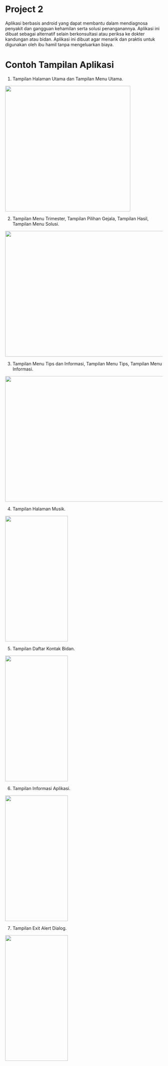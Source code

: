# Project 2
Aplikasi berbasis android yang dapat membantu dalam mendiagnosa penyakit dan gangguan kehamilan serta solusi penanganannya. Aplikasi ini dibuat sebagai alternatif selain berkonsultasi atau periksa ke dokter kandungan atau bidan. Aplikasi ini dibuat agar menarik dan praktis untuk digunakan oleh ibu hamil tanpa mengeluarkan biaya.

# Contoh Tampilan Aplikasi
1. Tampilan Halaman Utama dan Tampilan Menu Utama.

<img src="https://user-images.githubusercontent.com/68157923/102998052-f680b200-4558-11eb-879a-1b921beae799.PNG" width="400" height="400"/>

2. Tampilan Menu Trimester, Tampilan Pilihan Gejala, Tampilan Hasil, Tampilan Menu Solusi.

<img src="https://user-images.githubusercontent.com/68157923/102998157-321b7c00-4559-11eb-9e17-5e360a11361b.PNG" width="800" height="400"/>

3. Tampilan Menu Tips dan Informasi, Tampilan Menu Tips, Tampilan Menu Informasi.

<img src="https://user-images.githubusercontent.com/68157923/102998174-38a9f380-4559-11eb-8cff-a0aaf84321f4.PNG" width="600" height="400"/>

4. Tampilan Halaman Musik.

<img src="https://user-images.githubusercontent.com/68157923/102998177-3c3d7a80-4559-11eb-947b-212217d355ec.png" width="200" height="400"/>

5. Tampilan Daftar Kontak Bidan.

<img src="https://user-images.githubusercontent.com/68157923/102998182-3e9fd480-4559-11eb-961b-bb842605f90f.png" width="200" height="400"/>

6. Tampilan Informasi Aplikasi.

<img src="https://user-images.githubusercontent.com/68157923/102998188-465f7900-4559-11eb-8677-4f8c90111165.png" width="200" height="400"/>

7. Tampilan Exit Alert Dialog.

<img src="https://user-images.githubusercontent.com/68157923/102998192-48c1d300-4559-11eb-9e38-7aaca0b1c979.png" width="200" height="400"/>
